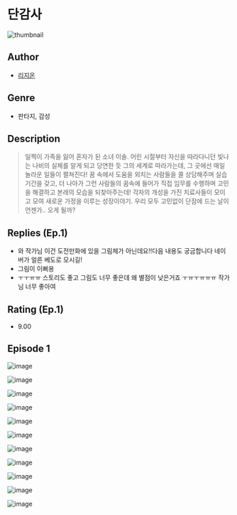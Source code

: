 # 단감사
![thumbnail](https://image-comic.pstatic.net/user_contents_data/challenge_comic/2023/05/26/310731/upload_4049071855806855223_480x623.jpeg)

## Author
- [리지온](https://comic.naver.com/artistTitle?id=310731)

## Genre
- 판타지, 감성

## Description
> 일찍이 가족을 잃어 혼자가 된 소녀 이솔. 어린 시절부터 자신을 따라다니던 빛나는 나비의 실체를 알게 되고 당연한 듯 그의 세계로 따라가는데, 그 곳에선 매일 놀라운 일들이 펼쳐진다! 꿈 속에서 도움을 외치는 사람들을 콜 상담해주며 실습기간을 갖고, 더 나아가 그런 사람들의 꿈속에 들어가 직접 임무를 수행하며 고민을 해결하고 본래의 모습을 되찾아주는데! 각자의 개성을 가진 치료사들이 모이고 모여 새로운 가정을 이루는 성장이야기. 우리 모두 고민없이 단잠에 드는 날이 언젠가.. 오게 될까?

## Replies (Ep.1)
- 와 작가님 이건 도전만화에 있을 그림체가 아닌데요!!다음 내용도 궁금합니다 네이버가 얼른 베도로 모시길!
- 그림이 이뻐용
- ㅜㅜㅠㅠ 스토리도 좋고 그림도 너무 좋은데 왜 별점이 낮은거죠 ㅜㅠㅜㅠㅠㅠ 작가님 너무 좋아여

## Rating (Ep.1)
- 9.00

## Episode 1
![image](https://image-comic.pstatic.net/user_contents_data/challenge_comic/2023/05/23/310731/upload_3919086297614070115.jpeg)

![image](https://image-comic.pstatic.net/user_contents_data/challenge_comic/2023/05/23/310731/upload_3833460700826842935.jpeg)

![image](https://image-comic.pstatic.net/user_contents_data/challenge_comic/2023/05/23/310731/upload_7161348137980158774.jpeg)

![image](https://image-comic.pstatic.net/user_contents_data/challenge_comic/2023/05/23/310731/upload_7147829874377634660.jpeg)

![image](https://image-comic.pstatic.net/user_contents_data/challenge_comic/2023/05/23/310731/upload_3762256335513072486.jpeg)

![image](https://image-comic.pstatic.net/user_contents_data/challenge_comic/2023/05/23/310731/upload_7365464775078393955.jpeg)

![image](https://image-comic.pstatic.net/user_contents_data/challenge_comic/2023/05/23/310731/upload_4134926103798375729.jpeg)

![image](https://image-comic.pstatic.net/user_contents_data/challenge_comic/2023/05/23/310731/upload_4051040869887195444.jpeg)

![image](https://image-comic.pstatic.net/user_contents_data/challenge_comic/2023/05/23/310731/upload_4063707223172604513.jpeg)

![image](https://image-comic.pstatic.net/user_contents_data/challenge_comic/2023/05/23/310731/upload_3918748726035822900.jpeg)

![image](https://image-comic.pstatic.net/user_contents_data/challenge_comic/2023/05/23/310731/upload_3616779956473980258.jpeg)
